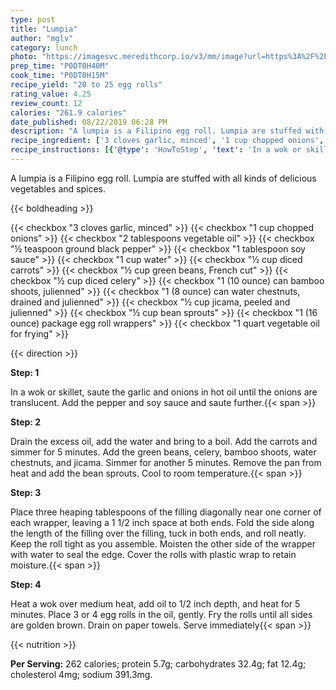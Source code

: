 ```yaml
---
type: post
title: "Lumpia"
author: "mglv"
category: lunch
photo: "https://imagesvc.meredithcorp.io/v3/mm/image?url=https%3A%2F%2Fimages.media-allrecipes.com%2Fuserphotos%2F1060311.jpg"
prep_time: "P0DT0H40M"
cook_time: "P0DT0H15M"
recipe_yield: "20 to 25 egg rolls"
rating_value: 4.25
review_count: 12
calories: "261.9 calories"
date_published: 08/22/2019 06:28 PM
description: "A lumpia is a Filipino egg roll. Lumpia are stuffed with all kinds of delicious vegetables and spices."
recipe_ingredient: ['3 cloves garlic, minced', '1 cup chopped onions', '2 tablespoons vegetable oil', '½ teaspoon ground black pepper', '1 tablespoon soy sauce', '1 cup water', '½ cup diced carrots', '½ cup green beans, French cut', '½ cup diced celery', '1 (10 ounce) can bamboo shoots, julienned', '1 (8 ounce) can water chestnuts, drained and julienned', '½ cup jicama, peeled and julienned', '½ cup bean sprouts', '1 (16 ounce) package egg roll wrappers', '1 quart vegetable oil for frying']
recipe_instructions: [{'@type': 'HowToStep', 'text': 'In a wok or skillet, saute the garlic and onions in hot oil until the onions are translucent.  Add the pepper and soy sauce and saute further.\n'}, {'@type': 'HowToStep', 'text': 'Drain the excess oil, add the water and bring to a boil.  Add the carrots and simmer for 5 minutes.  Add the green beans, celery, bamboo shoots, water chestnuts, and jicama. Simmer for another 5 minutes. Remove the pan from heat and add the bean sprouts.  Cool to room temperature.\n'}, {'@type': 'HowToStep', 'text': 'Place three heaping tablespoons of the filling diagonally near one corner of each wrapper, leaving a 1 1/2 inch space at both ends.  Fold the side along the length of the filling over the filling, tuck in both ends, and roll neatly.  Keep the roll tight as you assemble.  Moisten the other side of the wrapper with water to seal the edge.  Cover the rolls with plastic wrap to retain moisture.\n'}, {'@type': 'HowToStep', 'text': 'Heat a wok over medium heat, add oil to 1/2 inch depth, and heat for 5 minutes. Place 3 or 4 egg rolls in the oil, gently.  Fry the rolls until all sides are golden brown.  Drain on paper towels.  Serve immediately\n'}]
---
```


A lumpia is a Filipino egg roll. Lumpia are stuffed with all kinds of delicious vegetables and spices. 

{{< boldheading >}}

{{< checkbox "3 cloves garlic, minced" >}}
{{< checkbox "1 cup chopped onions" >}}
{{< checkbox "2 tablespoons vegetable oil" >}}
{{< checkbox "½ teaspoon ground black pepper" >}}
{{< checkbox "1 tablespoon soy sauce" >}}
{{< checkbox "1 cup water" >}}
{{< checkbox "½ cup diced carrots" >}}
{{< checkbox "½ cup green beans, French cut" >}}
{{< checkbox "½ cup diced celery" >}}
{{< checkbox "1 (10 ounce) can bamboo shoots, julienned" >}}
{{< checkbox "1 (8 ounce) can water chestnuts, drained and julienned" >}}
{{< checkbox "½ cup jicama, peeled and julienned" >}}
{{< checkbox "½ cup bean sprouts" >}}
{{< checkbox "1 (16 ounce) package egg roll wrappers" >}}
{{< checkbox "1 quart vegetable oil for frying" >}}


{{< direction >}}

**Step: 1**

In a wok or skillet, saute the garlic and onions in hot oil until the onions are translucent.  Add the pepper and soy sauce and saute further.{{< span >}}

**Step: 2**

Drain the excess oil, add the water and bring to a boil.  Add the carrots and simmer for 5 minutes.  Add the green beans, celery, bamboo shoots, water chestnuts, and jicama. Simmer for another 5 minutes. Remove the pan from heat and add the bean sprouts.  Cool to room temperature.{{< span >}}

**Step: 3**

Place three heaping tablespoons of the filling diagonally near one corner of each wrapper, leaving a 1 1/2 inch space at both ends.  Fold the side along the length of the filling over the filling, tuck in both ends, and roll neatly.  Keep the roll tight as you assemble.  Moisten the other side of the wrapper with water to seal the edge.  Cover the rolls with plastic wrap to retain moisture.{{< span >}}

**Step: 4**

Heat a wok over medium heat, add oil to 1/2 inch depth, and heat for 5 minutes. Place 3 or 4 egg rolls in the oil, gently.  Fry the rolls until all sides are golden brown.  Drain on paper towels.  Serve immediately{{< span >}}

{{< nutrition >}}

**Per Serving:** 262 calories; protein 5.7g; carbohydrates 32.4g; fat 12.4g; cholesterol 4mg; sodium 391.3mg.